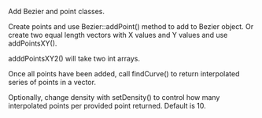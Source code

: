 Add Bezier and point classes. 

Create points and use Bezier::addPoint() method to add to Bezier object. Or create two equal length vectors with X values and Y values and use addPointsXY().

adddPointsXY2() will take two int arrays.

Once all points have been added, call findCurve() to return interpolated series of points in a vector. 

Optionally, change density with setDensity() to control how many interpolated points per provided point returned. Default is 10.

